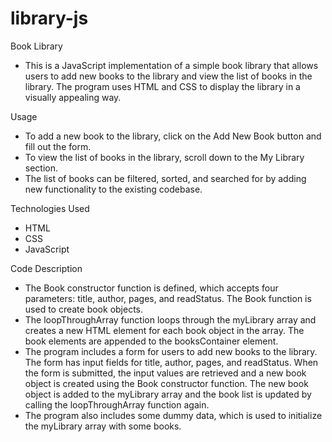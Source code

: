 # library-js

Book Library
- This is a JavaScript implementation of a simple book library that allows users to add new books to the library and view the list of books in the library. The program uses HTML and CSS to display the library in a visually appealing way.

Usage
- To add a new book to the library, click on the Add New Book button and fill out the form.
- To view the list of books in the library, scroll down to the My Library section.
- The list of books can be filtered, sorted, and searched for by adding new functionality to the existing codebase.

Technologies Used
- HTML
- CSS
- JavaScript

Code Description
- The Book constructor function is defined, which accepts four parameters: title, author, pages, and readStatus. The Book function is used to create book objects.
- The loopThroughArray function loops through the myLibrary array and creates a new HTML element for each book object in the array. The book elements are appended to the booksContainer element.
- The program includes a form for users to add new books to the library. The form has input fields for title, author, pages, and readStatus. When the form is submitted, the input values are retrieved and a new book object is created using the Book constructor function. The new book object is added to the myLibrary array and the book list is updated by calling the loopThroughArray function again.
- The program also includes some dummy data, which is used to initialize the myLibrary array with some books.
